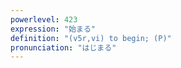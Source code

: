 ```yaml
---
powerlevel: 423
expression: "始まる"
definition: "(v5r,vi) to begin; (P)"
pronunciation: "はじまる"
---
```

